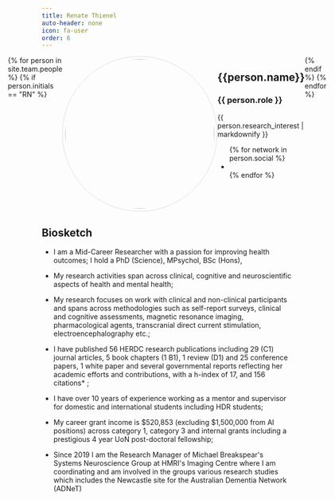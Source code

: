 ```yaml
---
title: Renate Thienel
auto-header: none
icon: fa-user
order: 6
---
```


<head>
<style>
img.portrait {
  border-radius: 50%;
  width: 300px;
  border: 1px solid #ddd;
  padding: 5px;
}
.row {
  display: flex;
  justify-content: center;
}
</style>
</head>

<section>
  <div class="row">
  {% for person in site.team.people %}
	{% if person.initials == "RN" %}
	  <div class="col">
		<img class="portrait" src="{{ person.image }}" alt="">
	  </div> 
	  <div class="col">
	      <h2> {{person.name}} </h2>
              <h3> {{ person.role }} </h3>
		 {{ person.research_interest | markdownify }}
		 <ul class="icons">
		{% for network in person.social %}
		  <li><a href="{{- network.url -}}" class="{{ network.icon }} fa-2x"></a></li>
		{% endfor %}
		</ul>
	  </div> 
	{% endif %}
  {% endfor %}
  </div>
</section>


## Biosketch

- I am a Mid-Career Researcher with a passion for improving health outcomes; I hold a PhD (Science), MPsychol, BSc (Hons),  

- My research activities span across clinical, cognitive and neuroscientific aspects of health and mental health;

- My research focuses on work with clinical and non-clinical participants and spans across methodologies such as self-report surveys, clinical and cognitive assessments, magnetic resonance imaging, pharmacological agents, transcranial direct current stimulation, electroencephalography etc.;

- I have published 56 HERDC research publications including 29 (C1) journal articles, 5 book chapters (1 B1), 1 review (D1) and 25 conference papers, 1 white paper and several governmental reports reflecting her academic efforts and contributions, with a h-index of 17, and 156 citations* ;

- I have over 10 years of experience working as a mentor and supervisor for domestic and international students including HDR students;

- My career grant income is $520,853 (excluding $1,500,000 from AI positions) across category 1, category 3 and internal grants including a prestigious 4 year UoN post-doctoral fellowship;

- Since 2019 I am the Research Manager of Michael Breakspear's Systems Neuroscience Group at HMRI's Imaging Centre where I am coordinating and am involved in the groups various research studies which includes the Newcastle site for the Australian Dementia Network (ADNeT)
